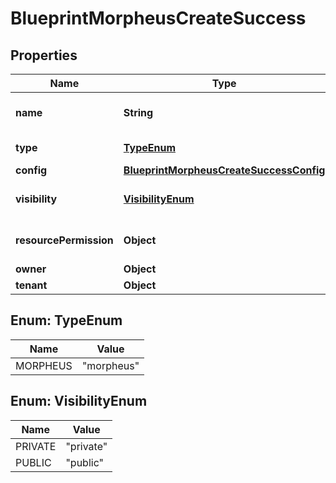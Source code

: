 

# BlueprintMorpheusCreateSuccess

## Properties

Name | Type | Description | Notes
------------ | ------------- | ------------- | -------------
**name** | **String** | A name for the blueprint |  [optional]
**type** | [**TypeEnum**](#TypeEnum) | Blueprint Type |  [optional]
**config** | [**BlueprintMorpheusCreateSuccessConfig**](BlueprintMorpheusCreateSuccessConfig.md) |  |  [optional]
**visibility** | [**VisibilityEnum**](#VisibilityEnum) | Private or Public Access |  [optional]
**resourcePermission** | **Object** | Resource Permission Block |  [optional]
**owner** | **Object** | Owner |  [optional]
**tenant** | **Object** | Tenant |  [optional]



## Enum: TypeEnum

Name | Value
---- | -----
MORPHEUS | &quot;morpheus&quot;



## Enum: VisibilityEnum

Name | Value
---- | -----
PRIVATE | &quot;private&quot;
PUBLIC | &quot;public&quot;



